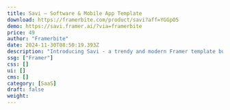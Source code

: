 ```yaml
---
title: Savi — Software & Mobile App Template
download: https://framerbite.com/product/savi?aff=YGGpO5
demo: https://savi.framer.ai/?via=framerbite
price: 49
author: "Framerbite"
date: 2024-11-30T08:50:19.393Z
description: "Introducing Savi - a trendy and modern Framer template built for Software & Mobile App landing page and websites."
ssg: ["Framer"]
css: []
ui: []
cms: []
category: [SaaS]
draft: false
weight:
---
```

